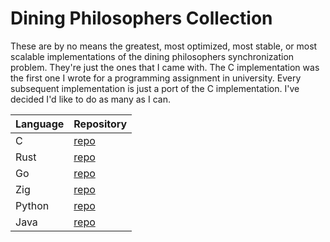 # Dining Philosophers Collection

These are by no means the greatest, most optimized, most stable, or most scalable implementations of the dining philosophers synchronization problem. They're just the ones that I came with. The C implementation was the first one I wrote for a programming assignment in university. Every subsequent implementation is just a port of the C implementation. I've decided I'd like to do as many as I can.

| Language | Repository                                         |
|----------|----------------------------------------------------|
| C        | [repo](github.com/jackjohn7/dining-philosophers-c) |
| Rust     | [repo](github.com/jackjohn7/dining_philosophe_rs)  |
| Go       | [repo](github.com/jackjohn7/go_philosophers)       |
| Zig      | [repo](github.com/jackjohn7/zigging_philosophers)  |
| Python   | [repo](github.com/jackjohn7/dining_pylosophers)    |
| Java     | [repo](github.com/jackjohn7/diningPhilosophers_jar)|

